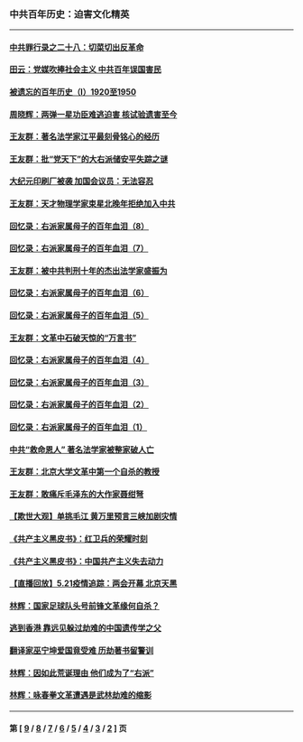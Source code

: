 ### 中共百年历史：迫害文化精英
---
#### [中共罪行录之二十八：切菜切出反革命](../../pages/nf1176111/n13030600.md?06240430) 
#### [田云：党媒吹捧社会主义 中共百年误国害民](../../pages/nf1176111/n13006682.md?06240430) 
#### [被遗忘的百年历史（I）1920至1950](../../pages/nf1176111/n12986411.md?06240430) 
#### [周晓辉：两弹一星功臣难逃迫害 核试验遗害至今](../../pages/nf1176111/n12974997.md?06240430) 
#### [王友群：著名法学家江平最刻骨铭心的经历](../../pages/nf1176111/n12970787.md?06240430) 
#### [王友群：批“党天下”的大右派储安平失踪之谜](../../pages/nf1176111/n12954229.md?06240430) 
#### [大纪元印刷厂被袭 加国会议员：无法容忍](../../pages/nf1176111/n12883028.md?06240430) 
#### [王友群：天才物理学家束星北晚年拒绝加入中共](../../pages/nf1176111/n12792913.md?06240430) 
#### [回忆录：右派家属母子的百年血泪（8）](../../pages/nf1176111/n12706196.md?06240430) 
#### [回忆录：右派家属母子的百年血泪（7）](../../pages/nf1176111/n12706191.md?06240430) 
#### [王友群：被中共判刑十年的杰出法学家盛振为](../../pages/nf1176111/n12706141.md?06240430) 
#### [回忆录：右派家属母子的百年血泪（6）](../../pages/nf1176111/n12698863.md?06240430) 
#### [回忆录：右派家属母子的百年血泪（5）](../../pages/nf1176111/n12692515.md?06240430) 
#### [王友群：文革中石破天惊的“万言书”](../../pages/nf1176111/n12690994.md?06240430) 
#### [回忆录：右派家属母子的百年血泪（4）](../../pages/nf1176111/n12686410.md?06240430) 
#### [回忆录：右派家属母子的百年血泪（3）](../../pages/nf1176111/n12683820.md?06240430) 
#### [回忆录：右派家属母子的百年血泪（2）](../../pages/nf1176111/n12679738.md?06240430) 
#### [回忆录：右派家属母子的百年血泪（1）](../../pages/nf1176111/n12678112.md?06240430) 
#### [中共“救命恩人” 著名法学家被整家破人亡](../../pages/nf1176111/n12658168.md?06240430) 
#### [王友群：北京大学文革中第一个自杀的教授](../../pages/nf1176111/n12632697.md?06240430) 
#### [王友群：敢痛斥毛泽东的大作家聂绀弩](../../pages/nf1176111/n12384788.md?06240430) 
#### [【欺世大观】单挑毛江 黄万里预言三峡加剧灾情](../../pages/nf1176111/n12357101.md?06240430) 
#### [《共产主义黑皮书》：红卫兵的荣耀时刻](../../pages/nf1176111/n12190329.md?06240430) 
#### [《共产主义黑皮书》：中国共产主义失去动力](../../pages/nf1176111/n12168749.md?06240430) 
#### [【直播回放】5.21疫情追踪：两会开幕 北京天黑](../../pages/nf1176111/n12126358.md?06240430) 
#### [林辉：国家足球队头号前锋文革缘何自杀？](../../pages/nf1176111/n11648921.md?06240430) 
#### [逃到香港 靠远见躲过劫难的中国遗传学之父](../../pages/nf1176111/n11535984.md?06240430) 
#### [翻译家巫宁坤爱国竟受难 历劫著书留警训](../../pages/nf1176111/n11478084.md?06240430) 
#### [林辉：因如此荒诞理由 他们成为了“右派”](../../pages/nf1176111/n11070799.md?06240430) 
#### [林辉：咏春拳文革遭遇是武林劫难的缩影](../../pages/nf1176111/n11042647.md?06240430) 

---
#### 第 [ [9](./9.md?06240430) / [8](./8.md?06240430) / [7](./7.md?06240430) / [6](./6.md?06240430) / [5](./5.md?06240430) / [4](./4.md?06240430) / [3](./3.md?06240430) / [2](./2.md?06240430) ] 页
